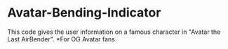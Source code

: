 # Avatar-Bending-Indicator
 This code gives the user information on a famous character in "Avatar the Last AirBender". *For OG Avatar fans  
